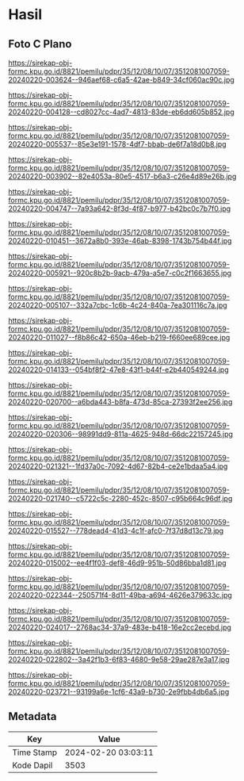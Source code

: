 # Hasil

## Foto C Plano

https://sirekap-obj-formc.kpu.go.id/8821/pemilu/pdpr/35/12/08/10/07/3512081007059-20240220-003624--946aef68-c6a5-42ae-b849-34cf060ac90c.jpg

https://sirekap-obj-formc.kpu.go.id/8821/pemilu/pdpr/35/12/08/10/07/3512081007059-20240220-004128--cd8027cc-4ad7-4813-83de-eb6dd605b852.jpg

https://sirekap-obj-formc.kpu.go.id/8821/pemilu/pdpr/35/12/08/10/07/3512081007059-20240220-005537--85e3e191-1578-4df7-bbab-de6f7a18d0b8.jpg

https://sirekap-obj-formc.kpu.go.id/8821/pemilu/pdpr/35/12/08/10/07/3512081007059-20240220-003902--82e4053a-80e5-4517-b6a3-c26e4d89e26b.jpg

https://sirekap-obj-formc.kpu.go.id/8821/pemilu/pdpr/35/12/08/10/07/3512081007059-20240220-004747--7a93a642-8f3d-4f87-b977-b42bc0c7b7f0.jpg

https://sirekap-obj-formc.kpu.go.id/8821/pemilu/pdpr/35/12/08/10/07/3512081007059-20240220-010451--3672a8b0-393e-46ab-8398-1743b754b44f.jpg

https://sirekap-obj-formc.kpu.go.id/8821/pemilu/pdpr/35/12/08/10/07/3512081007059-20240220-005921--920c8b2b-9acb-479a-a5e7-c0c2f1663655.jpg

https://sirekap-obj-formc.kpu.go.id/8821/pemilu/pdpr/35/12/08/10/07/3512081007059-20240220-005107--332a7cbc-1c6b-4c24-840a-7ea301116c7a.jpg

https://sirekap-obj-formc.kpu.go.id/8821/pemilu/pdpr/35/12/08/10/07/3512081007059-20240220-011027--f8b86c42-650a-46eb-b219-f660ee689cee.jpg

https://sirekap-obj-formc.kpu.go.id/8821/pemilu/pdpr/35/12/08/10/07/3512081007059-20240220-014133--054bf8f2-47e8-43f1-b44f-e2b440549244.jpg

https://sirekap-obj-formc.kpu.go.id/8821/pemilu/pdpr/35/12/08/10/07/3512081007059-20240220-020700--a6bda443-b8fa-473d-85ca-27393f2ee256.jpg

https://sirekap-obj-formc.kpu.go.id/8821/pemilu/pdpr/35/12/08/10/07/3512081007059-20240220-020306--98991dd9-811a-4625-948d-66dc22157245.jpg

https://sirekap-obj-formc.kpu.go.id/8821/pemilu/pdpr/35/12/08/10/07/3512081007059-20240220-021321--1fd37a0c-7092-4d67-82b4-ce2e1bdaa5a4.jpg

https://sirekap-obj-formc.kpu.go.id/8821/pemilu/pdpr/35/12/08/10/07/3512081007059-20240220-021740--c5722c5c-2280-452c-8507-c95b664c96df.jpg

https://sirekap-obj-formc.kpu.go.id/8821/pemilu/pdpr/35/12/08/10/07/3512081007059-20240220-015527--778dead4-41d3-4c1f-afc0-7f37d8d13c79.jpg

https://sirekap-obj-formc.kpu.go.id/8821/pemilu/pdpr/35/12/08/10/07/3512081007059-20240220-015002--ee4f1f03-def8-46d9-951b-50d86bba1d81.jpg

https://sirekap-obj-formc.kpu.go.id/8821/pemilu/pdpr/35/12/08/10/07/3512081007059-20240220-022344--250571f4-8d11-49ba-a694-4626e379633c.jpg

https://sirekap-obj-formc.kpu.go.id/8821/pemilu/pdpr/35/12/08/10/07/3512081007059-20240220-024017--2768ac34-37a9-483e-b418-16e2cc2ecebd.jpg

https://sirekap-obj-formc.kpu.go.id/8821/pemilu/pdpr/35/12/08/10/07/3512081007059-20240220-022802--3a42f1b3-6f83-4680-9e58-29ae287e3a17.jpg

https://sirekap-obj-formc.kpu.go.id/8821/pemilu/pdpr/35/12/08/10/07/3512081007059-20240220-023721--93199a6e-1cf6-43a9-b730-2e9fbb4db6a5.jpg


## Metadata

| Key        | Value               |
| ---------- | ------------------- |
| Time Stamp | 2024-02-20 03:03:11 |
| Kode Dapil | 3503                |



